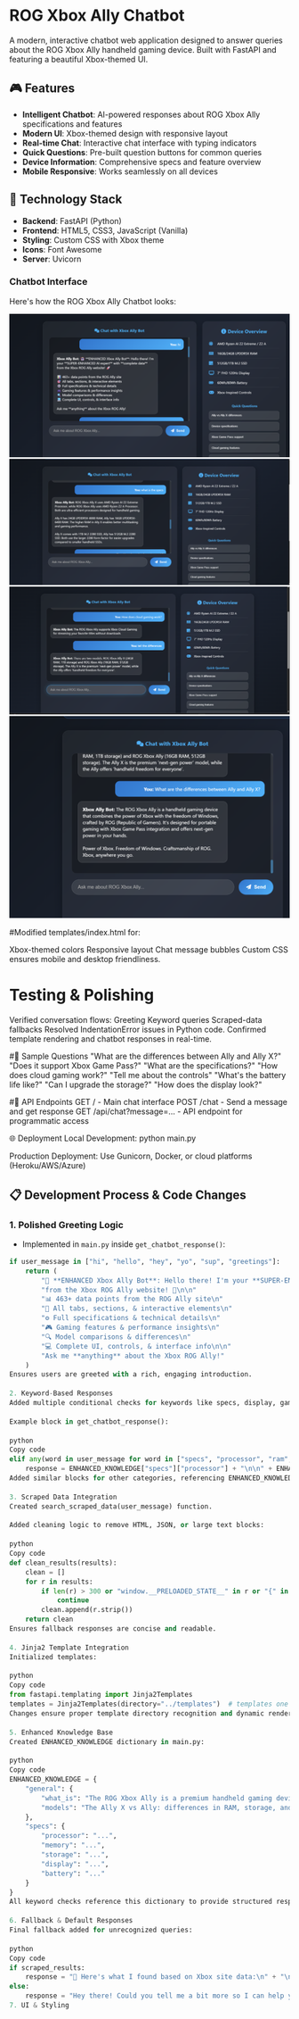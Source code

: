 # ROG Xbox Ally Chatbot

A modern, interactive chatbot web application designed to answer queries about the ROG Xbox Ally handheld gaming device. Built with FastAPI and featuring a beautiful Xbox-themed UI.

## 🎮 Features

- **Intelligent Chatbot**: AI-powered responses about ROG Xbox Ally specifications and features
- **Modern UI**: Xbox-themed design with responsive layout
- **Real-time Chat**: Interactive chat interface with typing indicators
- **Quick Questions**: Pre-built question buttons for common queries
- **Device Information**: Comprehensive specs and feature overview
- **Mobile Responsive**: Works seamlessly on all devices

## 🚀 Technology Stack

- **Backend**: FastAPI (Python)
- **Frontend**: HTML5, CSS3, JavaScript (Vanilla)
- **Styling**: Custom CSS with Xbox theme
- **Icons**: Font Awesome
- **Server**: Uvicorn


### Chatbot Interface
Here's how the ROG Xbox Ally Chatbot looks:

![Chatbot UI](screenshots/1.png)
![Chatbot UI](screenshots/2.png)
![Chatbot UI](screenshots/3.png)
![Chatbot UI](screenshots/4.png)

#Modified templates/index.html for:

Xbox-themed colors
Responsive layout
Chat message bubbles
Custom CSS ensures mobile and desktop friendliness.

# Testing & Polishing
Verified conversation flows:
Greeting
Keyword queries
Scraped-data fallbacks
Resolved IndentationError issues in Python code.
Confirmed template rendering and chatbot responses in real-time.

#💬 Sample Questions
"What are the differences between Ally and Ally X?"
"Does it support Xbox Game Pass?"
"What are the specifications?"
"How does cloud gaming work?"
"Tell me about the controls"
"What's the battery life like?"
"Can I upgrade the storage?"
"How does the display look?"

#🔧 API Endpoints
GET / - Main chat interface
POST /chat - Send a message and get response
GET /api/chat?message=... - API endpoint for programmatic access

🌐 Deployment
Local Development: python main.py

Production Deployment: Use Gunicorn, Docker, or cloud platforms (Heroku/AWS/Azure)

## 📋 Development Process & Code Changes

### **1. Polished Greeting Logic**
- Implemented in `main.py` inside `get_chatbot_response()`:
```python
if user_message in ["hi", "hello", "hey", "yo", "sup", "greetings"]:
    return (
        "🤖 **ENHANCED Xbox Ally Bot**: Hello there! I'm your **SUPER-ENHANCED AI expert** with **complete data** "
        "from the Xbox ROG Ally website! 🚀\n\n"
        "📊 463+ data points from the ROG Ally site\n"
        "🎯 All tabs, sections, & interactive elements\n"
        "⚙️ Full specifications & technical details\n"
        "🎮 Gaming features & performance insights\n"
        "🔍 Model comparisons & differences\n"
        "💻 Complete UI, controls, & interface info\n\n"
        "Ask me **anything** about the Xbox ROG Ally!"
    )
Ensures users are greeted with a rich, engaging introduction.

2. Keyword-Based Responses
Added multiple conditional checks for keywords like specs, display, gaming, models, controls, connectivity, accessories, price, use.

Example block in get_chatbot_response():

python
Copy code
elif any(word in user_message for word in ["specs", "processor", "ram", "storage"]):
    response = ENHANCED_KNOWLEDGE["specs"]["processor"] + "\n\n" + ENHANCED_KNOWLEDGE["specs"]["memory"] + "\n\n" + ENHANCED_KNOWLEDGE["specs"]["storage"]
Added similar blocks for other categories, referencing ENHANCED_KNOWLEDGE dictionary.

3. Scraped Data Integration
Created search_scraped_data(user_message) function.

Added cleaning logic to remove HTML, JSON, or large text blocks:

python
Copy code
def clean_results(results):
    clean = []
    for r in results:
        if len(r) > 300 or "window.__PRELOADED_STATE__" in r or "{" in r or "<" in r:
            continue
        clean.append(r.strip())
    return clean
Ensures fallback responses are concise and readable.

4. Jinja2 Template Integration
Initialized templates:

python
Copy code
from fastapi.templating import Jinja2Templates
templates = Jinja2Templates(directory="../templates")  # templates one level above script
Changes ensure proper template directory recognition and dynamic rendering of the chat UI.

5. Enhanced Knowledge Base
Created ENHANCED_KNOWLEDGE dictionary in main.py:

python
Copy code
ENHANCED_KNOWLEDGE = {
    "general": {
        "what_is": "The ROG Xbox Ally is a premium handheld gaming device with Xbox integration...",
        "models": "The Ally X vs Ally: differences in RAM, storage, and processor..."
    },
    "specs": {
        "processor": "...",
        "memory": "...",
        "storage": "...",
        "display": "...",
        "battery": "..."
    }
}
All keyword checks reference this dictionary to provide structured responses.

6. Fallback & Default Responses
Final fallback added for unrecognized queries:

python
Copy code
if scraped_results:
    response = "📖 Here's what I found based on Xbox site data:\n" + "\n".join(scraped_results[:3])
else:
    response = "Hey there! Could you tell me a bit more so I can help you better?"
7. UI & Styling





